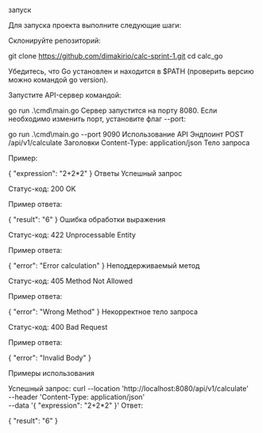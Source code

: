 запуск

Для запуска проекта выполните следующие шаги:

Склонируйте репозиторий:

git clone https://github.com/dimakirio/calc-sprint-1.git
cd calc_go

Убедитесь, что Go установлен и находится в $PATH (проверить версию можно командой go version).

Запустите API-сервер командой:

go run .\cmd\main.go
Сервер запустится на порту 8080. Если необходимо изменить порт, установите флаг --port:

go run .\cmd\main.go --port 9090
Использование API
Эндпоинт
POST /api/v1/calculate
Заголовки
Content-Type: application/json
Тело запроса

Пример:

{
  "expression": "2+2*2"
}
Ответы
Успешный запрос

Статус-код: 200 OK

Пример ответа:

{
  "result": "6"
}
Ошибка обработки выражения

Статус-код: 422 Unprocessable Entity

Пример ответа:

{
  "error": "Error calculation"
}
Неподдерживаемый метод

Статус-код: 405 Method Not Allowed

Пример ответа:

{
  "error": "Wrong Method"
}
Некорректное тело запроса

Статус-код: 400 Bad Request

Пример ответа:

{
  "error": "Invalid Body"
}

Примеры использования

Успешный запрос:
curl --location 'http://localhost:8080/api/v1/calculate' \
--header 'Content-Type: application/json' \
--data '{
  "expression": "2+2*2"
}'
Ответ:

{
  "result": "6"
}
